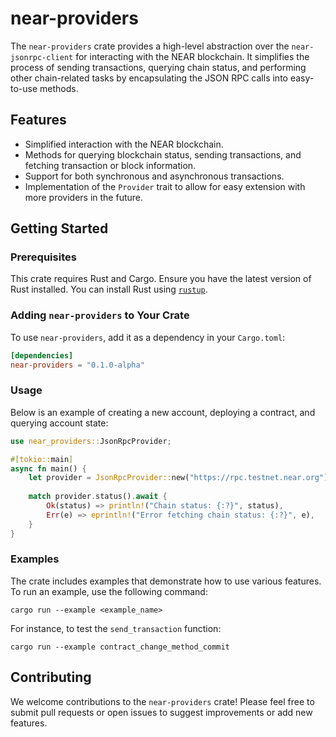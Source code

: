 # near-providers

The `near-providers` crate provides a high-level abstraction over the `near-jsonrpc-client` for interacting with the NEAR blockchain. It simplifies the process of sending transactions, querying chain status, and performing other chain-related tasks by encapsulating the JSON RPC calls into easy-to-use methods.

## Features

- Simplified interaction with the NEAR blockchain.
- Methods for querying blockchain status, sending transactions, and fetching transaction or block information.
- Support for both synchronous and asynchronous transactions.
- Implementation of the `Provider` trait to allow for easy extension with more providers in the future.

## Getting Started

### Prerequisites

This crate requires Rust and Cargo. Ensure you have the latest version of Rust installed. You can install Rust using [`rustup`](https://rustup.rs/).

### Adding `near-providers` to Your Crate

To use `near-providers`, add it as a dependency in your `Cargo.toml`:

```toml
[dependencies]
near-providers = "0.1.0-alpha"
```

### Usage
Below is an example of creating a new account, deploying a contract, and querying account state:



```Rust
use near_providers::JsonRpcProvider;

#[tokio::main]
async fn main() {
    let provider = JsonRpcProvider::new("https://rpc.testnet.near.org");
    
    match provider.status().await {
        Ok(status) => println!("Chain status: {:?}", status),
        Err(e) => eprintln!("Error fetching chain status: {:?}", e),
    }
}
```

### Examples

The crate includes examples that demonstrate how to use various features. To run an example, use the following command:

`cargo run --example <example_name>` 

For instance, to test the `send_transaction` function:

`cargo run --example contract_change_method_commit`


## Contributing

We welcome contributions to the `near-providers` crate! Please feel free to submit pull requests or open issues to suggest improvements or add new features.

